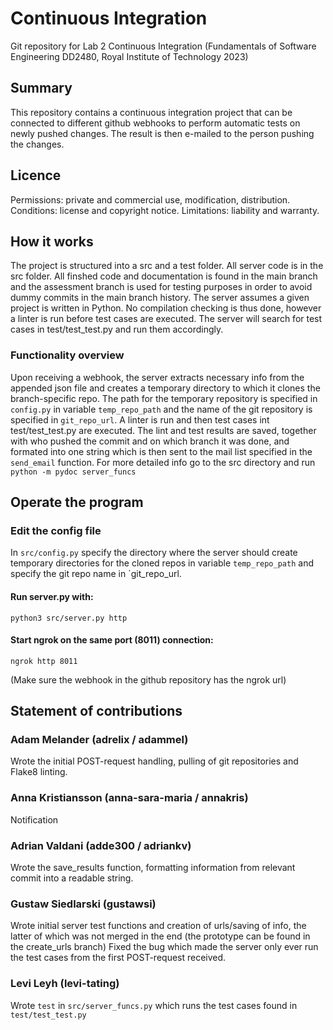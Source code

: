 # Continuous Integration 
Git repository for Lab 2 Continuous Integration (Fundamentals of Software Engineering DD2480, Royal Institute of Technology 2023) 
 
## Summary 
This repository contains a continuous integration project that can be connected to different github webhooks to perform automatic tests on newly pushed changes. The result is then e-mailed to the person pushing the changes.

## Licence
Permissions: private and commercial use, modification, distribution.
Conditions: license and copyright notice.
Limitations: liability and warranty. 

## How it works
The project is structured into a src and a test folder. All server code is in the src folder. All finshed code and documentation is found in the main branch and the assessment branch is used for testing purposes in order to avoid dummy commits in the main branch history. The server assumes a given project is written in Python. No compilation checking is thus done, however a linter is run before test cases are executed. The server will search for test cases in test/test_test.py and run them accordingly.

### Functionality overview
Upon receiving a webhook, the server extracts necessary info from the appended json file and creates a temporary directory to which it clones the branch-specific repo. The path for the temporary repository is specified in `config.py` in variable `temp_repo_path` and the name of the git repository is specified in `git_repo_url`. A linter is run and then test cases int test/test_test.py are executed. The lint and test results are saved, together with who pushed the commit and on which branch it was done, and formated into one string which is then sent to the mail list specified in the `send_email` function. For more detailed info go to the src directory and run `python -m pydoc server_funcs`

## Operate the program
### Edit the config file
In `src/config.py` specify the directory where the server should create temporary directories for the cloned repos in variable `temp_repo_path` and specify the git repo name in `git_repo_url.
#### Run server.py with: 
```
python3 src/server.py http
```
#### Start ngrok on the same port (8011) connection:
```
ngrok http 8011
```
(Make sure the webhook in the github repository has the ngrok url)

## Statement of contributions 

### Adam Melander (adrelix / adammel)
Wrote the initial POST-request handling, pulling of git repositories and Flake8 linting.

### Anna Kristiansson (anna-sara-maria / annakris) 

Notification

### Adrian Valdani (adde300 / adriankv)
Wrote the save_results function, formatting information from relevant commit into a readable string.

### Gustaw Siedlarski (gustawsi)
Wrote initial server test functions and creation of urls/saving of info, the latter of which was not merged in the end (the prototype can be found in the create_urls branch) Fixed the bug which made the server only ever run the test cases from the first POST-request received.

### Levi Leyh (levi-tating)
Wrote `test` in `src/server_funcs.py` which runs the test cases found in `test/test_test.py`
